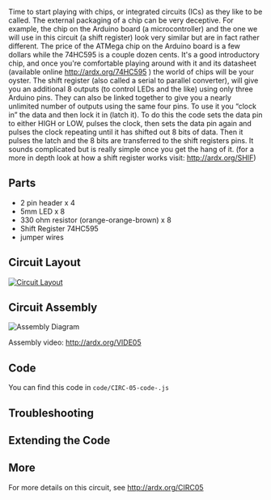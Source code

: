 
Time to start playing with chips, or integrated circuits (ICs) as they like to
be called. The external packaging of a chip can be very deceptive. For
example, the chip on the Arduino board (a microcontroller) and the one we
will use in this circuit (a shift register) look very similar but are in fact rather
different. The price of the ATMega chip on the Arduino board is a few dollars
while the 74HC595 is a couple dozen cents. It's a good introductory chip, and once you're comfortable playing around with it and its datasheet (available online http://ardx.org/74HC595 ) the world of chips will be your oyster. The shift register (also called a serial to parallel converter), will give you an additional 8 outputs (to control LEDs and the like) using only three Arduino pins. They can also be linked together to give you a nearly unlimited number of outputs using the same four pins. To use it you “clock in” the data and then lock it in (latch it). To do this the code sets the data pin to either HIGH or LOW, pulses the clock, then sets the data pin again and pulses the clock repeating until it has shifted out 8 bits of data. Then it pulses the latch and the 8 bits are transferred to the shift registers pins. It sounds complicated but is really simple once you get the hang of it.
(for a more in depth look at how a shift register works visit: http://ardx.org/SHIF)

<a id="parts"></a>
## Parts

* 2 pin header x 4
* 5mm LED x 8
* 330 ohm resistor (orange-orange-brown) x 8
* Shift Register 74HC595
* jumper wires

<a id="circuit"></a>
## Circuit Layout
[<img style="max-width:400px" src="/images/circ/CIRC05-sheet.png" alt="Circuit Layout"/>](/images/circ/CIRC05-sheet.png)

<a id="assembly"></a>
## Circuit Assembly
![Assembly Diagram](/images/assembly/CIRC-05-3dexploded.png "Assembly Diagram")

Assembly video: http://ardx.org/VIDE05

<a id="code"></a>
## Code

You can find this code in `code/CIRC-05-code-.js`


<a id="troubleshooting"></a>
## Troubleshooting


<a id="extending"></a>
## Extending the Code



<a id="more"></a>
## More

For more details on this circuit, see http://ardx.org/CIRC05